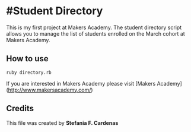 #Student Directory
==================

This is my first project at Makers Academy. The student directory script allows you to manage the list of students enrolled on the March cohort at Makers Academy.

How to use
-----------

```shell
ruby directory.rb
```

If you are interested in Makers Academy please visit [Makers Academy] (http://www.makersacademy.com/‎)

Credits
---------

This file was created by 
**Stefania F. Cardenas**
